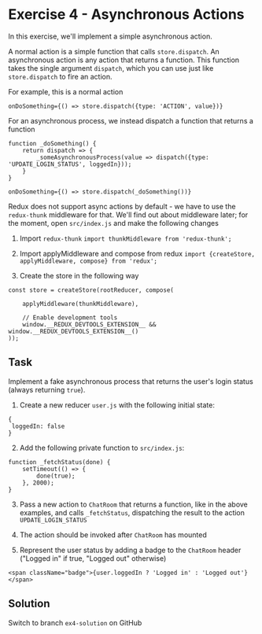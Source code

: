 # Exercise 4 - Asynchronous Actions


In this exercise, we'll implement a simple asynchronous action.
 
A normal action is a simple function that calls `store.dispatch`. An asynchronous action is any action that returns a function. This function 
takes the single argument `dispatch`, which you can use just like `store.dispatch` to fire an action.

For example, this is a normal action

```
onDoSomething={() => store.dispatch({type: 'ACTION', value})}
```

For an asynchronous process, we instead dispatch a function that returns a function

```
function _doSomething() {
	return dispatch => {
		_someAsynchronousProcess(value => dispatch({type: 'UPDATE_LOGIN_STATUS', loggedIn}));
	}
}

onDoSomething={() => store.dispatch(_doSomething())}
```

Redux does not support async actions by default - we have to use the `redux-thunk` middleware for that. We'll find out about
middleware later; for the moment, open `src/index.js` and make the following changes

1. Import `redux-thunk`
`import thunkMiddleware from 'redux-thunk';`

2. Import applyMiddleware and compose from redux
`import {createStore, applyMiddleware, compose} from 'redux';`

3. Create the store in the following way
```
const store = createStore(rootReducer, compose(

	applyMiddleware(thunkMiddleware),

	// Enable development tools
	window.__REDUX_DEVTOOLS_EXTENSION__ && window.__REDUX_DEVTOOLS_EXTENSION__()
));
```
 
## Task

Implement a fake asynchronous process that returns the user's login status (always returning `true`).

1. Create a new reducer `user.js` with the following initial state: 

```
{
 loggedIn: false
}
```

2. Add the following private function to  `src/index.js`:

```
function _fetchStatus(done) {
	setTimeout(() => {
		done(true);
	}, 2000);
}
```

3. Pass a new action to `ChatRoom` that returns a function, like in the above examples, and calls `_fetchStatus`, dispatching the result
to the action `UPDATE_LOGIN_STATUS`

4. The action should be invoked after `ChatRoom` has mounted

5. Represent the user status by adding a badge to the `ChatRoom` header ("Logged in" if true, "Logged out" otherwise)

```
<span className="badge">{user.loggedIn ? 'Logged in' : 'Logged out'}</span>
```

## Solution

Switch to branch `ex4-solution` on GitHub
